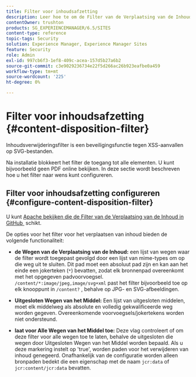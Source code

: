 ```yaml
---
title: Filter voor inhoudsafzetting
description: Leer hoe te om de Filter van de Verplaatsing van de Inhoud te gebruiken om aanvallen van XSS te verhinderen.
contentOwner: trushton
products: SG_EXPERIENCEMANAGER/6.5/SITES
content-type: reference
topic-tags: Security
solution: Experience Manager, Experience Manager Sites
feature: Security
role: Admin
exl-id: 997cb6f3-1ef8-409c-acea-157d5b27a6b2
source-git-commit: c3e9029236734e22f5d266ac26b923eafbe0a459
workflow-type: tm+mt
source-wordcount: '225'
ht-degree: 0%

---
```


# Filter voor inhoudsafzetting {#content-disposition-filter}

Inhoudsverwijderingsfilter is een beveiligingsfunctie tegen XSS-aanvallen op SVG-bestanden.

Na installatie blokkeert het filter de toegang tot alle elementen. U kunt bijvoorbeeld geen PDF online bekijken. In deze sectie wordt beschreven hoe u het filter naar wens kunt configureren.

## Filter voor inhoudsafzetting configureren {#configure-content-disposition-filter}

U kunt [&#x200B; Apache bekijken die de Filter van de Verplaatsing van de Inhoud in GitHub &#x200B;](https://github.com/apache/sling-org-apache-sling-security/blob/master/src/main/java/org/apache/sling/security/impl/ContentDispositionFilterConfiguration.java) schikt.

De opties voor het filter voor het verplaatsen van inhoud bieden de volgende functionaliteit:

* **de Wegen van de Verplaatsing van de Inhoud:** een lijst van wegen waar de filter wordt toegepast gevolgd door een lijst van mime-types om op die weg uit te sluiten. Dit pad moet een absoluut pad zijn en kan aan het einde een jokerteken (`*`) bevatten, zodat elk bronnenpad overeenkomt met het opgegeven padvoorvoegsel. `/content/*:image/jpeg,image/svg+xml` past het filter bijvoorbeeld toe op elk knooppunt in `/content?` , behalve op JPG- en SVG-afbeeldingen.

* **Uitgesloten Wegen van het Middel:** Een lijst van uitgesloten middelen, moet elk middelweg als absolute en volledig gekwalificeerde weg worden gegeven. Overeenkomende voorvoegsels/jokertekens worden niet ondersteund.

* **laat voor Alle Wegen van het Middel toe:** Deze vlag controleert of om deze filter voor alle wegen toe te laten, behalve de uitgesloten die wegen door Uitgesloten Wegen van het Middel worden bepaald. Als u deze markering instelt op &#39;true&#39;, worden paden voor het verwijderen van inhoud genegeerd. Onafhankelijk van de configuratie worden alleen bronpaden bedekt die een eigenschap met de naam `jcr:data` of `jcr:content/jcr:data` bevatten.

